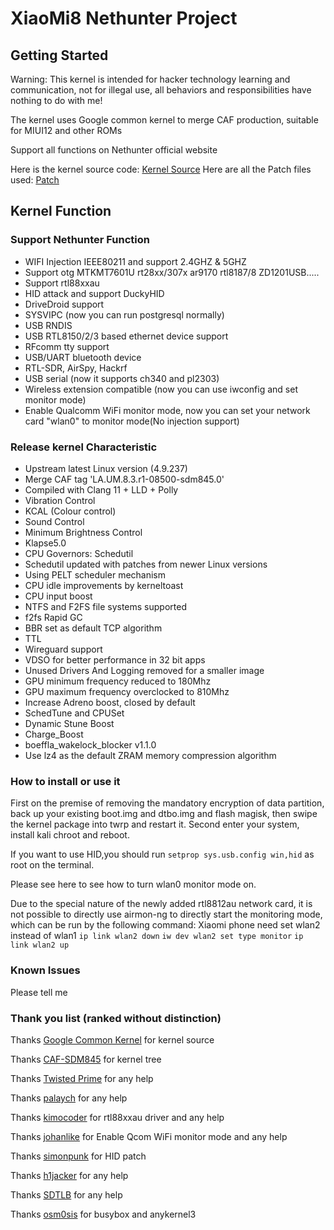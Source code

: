 # XiaoMi8 Nethunter Project
## Getting Started
Warning: This kernel is intended for hacker technology learning and communication, not for illegal use, all behaviors and responsibilities have nothing to do with me!

The kernel uses Google common kernel to merge CAF production, suitable for MIUI12 and other ROMs

Support all functions on Nethunter official website

Here is the kernel source code: [Kernel Source](https://github.com/TsingPeng03/Tsing-845)
Here are all the Patch files used: [Patch](https://github.com/TsingPeng03/Mi8-Nethunter-Project/tree/master/patch)

## Kernel Function
### Support Nethunter Function
- WIFI Injection IEEE80211 and support 2.4GHZ & 5GHZ
- Support otg MTKMT7601U rt28xx/307x ar9170 rtl8187/8 ZD1201USB.....
- Support rtl88xxau
- HID attack and support DuckyHID
- DriveDroid support
- SYSVIPC (now you can run postgresql normally)
- USB RNDIS
- USB RTL8150/2/3 based ethernet device support
- RFcomm tty support
- USB/UART bluetooth device
- RTL-SDR, AirSpy, Hackrf
- USB serial (now it supports ch340 and pl2303)
- Wireless extension compatible (now you can use iwconfig and set monitor mode)
- Enable Qualcomm WiFi monitor mode, now you can set your network card "wlan0" to monitor mode(No injection support)

### Release kernel Characteristic
- Upstream latest Linux version (4.9.237)
- Merge CAF tag 'LA.UM.8.3.r1-08500-sdm845.0'
- Compiled with Clang 11 + LLD + Polly
- Vibration Control
- KCAL (Colour control)
- Sound Control
- Minimum Brightness Control
- Klapse5.0
- CPU Governors: Schedutil
- Schedutil updated with patches from newer Linux versions
- Using PELT scheduler mechanism
- CPU idle improvements by kerneltoast
- CPU input boost
- NTFS and F2FS file systems supported
- f2fs Rapid GC
- BBR set as default TCP algorithm
- TTL
- Wireguard support
- VDSO for better performance in 32 bit apps
- Unused Drivers And Logging removed for a smaller image
- GPU minimum frequency reduced to 180Mhz
- GPU maximum frequency overclocked to 810Mhz
- Increase Adreno boost, closed by default
- SchedTune and CPUSet
- Dynamic Stune Boost
- Charge_Boost
- boeffla_wakelock_blocker v1.1.0
- Use lz4 as the default ZRAM memory compression algorithm

### How to install or use it
First on the premise of removing the mandatory encryption of data partition, back up your existing boot.img and dtbo.img and flash magisk, then swipe the kernel package into twrp and restart it.
Second enter your system, install kali chroot and reboot.

If you want to use HID,you should run `setprop sys.usb.config win,hid` as root on the terminal.


Please see here to see how to turn wlan0 monitor mode on.


Due to the special nature of the newly added rtl8812au network card, it is not possible to directly use airmon-ng to directly start the monitoring mode, which can be run by the following command:
Xiaomi phone need set wlan2 instead of wlan1
`ip link wlan2 down`
`iw dev wlan2 set type monitor`
`ip link wlan2 up`

### Known Issues
Please tell me

### Thank you list (ranked without distinction)

Thanks [Google Common Kernel](https://android.googlesource.com/kernel/common/+/refs/heads/android-4.9-q) for kernel source

Thanks [CAF-SDM845](https://source.codeaurora.org/quic/la/kernel/msm-4.9) for kernel tree

Thanks [Twisted Prime](https://github.com/TwistedPrime) for any help

Thanks [palaych](https://github.com/palaych) for any help

Thanks [kimocoder](https://github.com/kimocoder) for rtl88xxau driver and any help

Thanks [johanlike](https://github.com/johanlike) for Enable Qcom WiFi monitor mode and any help

Thanks [simonpunk](https://forum.xda-developers.com/oneplus-5/development/burgerhunter-t3638810) for HID patch

Thanks [h1jacker](https://github.com/h1jacker) for any help 

Thanks [SDTLB](https://github.com/shandongtlb) for any help

Thanks [osm0sis](https://github.com/osm0sis/AnyKernel3) for busybox and anykernel3
